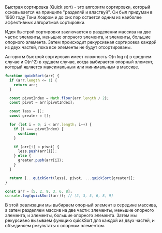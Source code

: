 Быстрая сортировка (Quick sort) - это алгоритм сортировки, который основывается на принципе "разделяй и властвуй". Он был придуман в 1960 году Тони Хоаром и до сих пор остается одним из наиболее эффективных алгоритмов сортировки.

Идея быстрой сортировки заключается в разделении массива на две части: элементы, меньшие опорного элемента, и элементы, большие опорного элемента. Затем происходит рекурсивная сортировка каждой из двух частей, пока все элементы не будут отсортированы.

Алгоритм быстрой сортировки имеет сложность O(n log n) в среднем случае и O(n^2) в худшем случае, когда выбирается опорный элемент, который является максимальным или минимальным в массиве.

```javascript
function quickSort(arr) {
  if (arr.length <= 1) {
    return arr;
  }

  const pivotIndex = Math.floor(arr.length / 2);
  const pivot = arr[pivotIndex];

  const less = [];
  const greater = [];

  for (let i = 0; i < arr.length; i++) {
    if (i === pivotIndex) {
      continue;
    }

    if (arr[i] < pivot) {
      less.push(arr[i]);
    } else {
      greater.push(arr[i]);
    }
  }

  return [...quickSort(less), pivot, ...quickSort(greater)];
}

const arr = [5, 2, 9, 3, 6, 8];
console.log(quickSort(arr)); // [2, 3, 5, 6, 8, 9]
```
В этой реализации мы выбираем опорный элемент в середине массива, а затем разделяем массив на две части: элементы, меньшие опорного элемента, и элементы, большие опорного элемента. Затем мы рекурсивно вызываем функцию quickSort для каждой из двух частей, и объединяем результаты с опорным элементом.